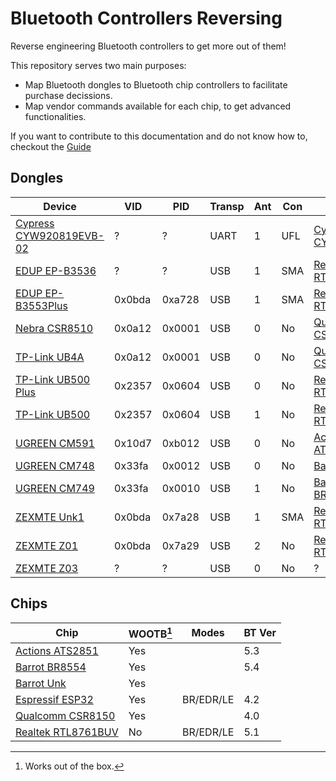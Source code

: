 # Bluetooth Controllers Reversing

Reverse engineering Bluetooth controllers to get more out of them!

This repository serves two main purposes:

- Map Bluetooth dongles to Bluetooth chip controllers to facilitate purchase decissions.
- Map vendor commands available for each chip, to get advanced functionalities.

If you want to contribute to this documentation and do not know how to, checkout the [Guide](Guide/README.md)

## Dongles

| Device                                                       | VID    | PID    | Transp | Ant | Con | Chip                                             |
| ------------------------------------------------------------ | ------ | ------ | ------ | --- | --- | ------------------------------------------------ |
| [Cypress CYW920819EVB-02](Dongle/Cypress_CYW920819EVB-02.md) | ?      | ?      | UART   | 1   | UFL | [Cypress CYW20819](Chip/Cypress_CYW20819.md)     |
| [EDUP EP-B3536](Dongle/EDUP_EP-B3536.md)                     | ?      | ?      | USB    | 1   | SMA | [Realtek RTL8761BUV](Chip/Realtek_RTL8761BUV.md) |
| [EDUP EP-B3553Plus](Dongle/EDUP_EP-B3553Plus.md)             | 0x0bda | 0xa728 | USB    | 1   | SMA | [Realtek RTL8761BUV](Chip/Realtek_RTL8761BUV.md) |
| [Nebra CSR8510](Dongle/Nebra_CSR8510.md)                     | 0x0a12 | 0x0001 | USB    | 0   | No  | [Qualcomm CSR8150](Chip/Qualcomm_CSR8150.md)     |
| [TP-Link UB4A](Dongle/TPLink_UB4A.md)                        | 0x0a12 | 0x0001 | USB    | 0   | No  | [Qualcomm CSR8150](Chip/Qualcomm_CSR8150.md)     |
| [TP-Link UB500 Plus](Dongle/TPLink_UB500Plus.md)             | 0x2357 | 0x0604 | USB    | 0   | No  | [Realtek RTL8761BUV](Chip/Realtek_RTL8761BUV.md) |
| [TP-Link UB500](Dongle/TPLink_UB500.md)                      | 0x2357 | 0x0604 | USB    | 1   | No  | [Realtek RTL8761BUV](Chip/Realtek_RTL8761BUV.md) |
| [UGREEN CM591](Dongle/UGREEN_CM591.md)                       | 0x10d7 | 0xb012 | USB    | 0   | No  | [Actions ATS2851](Chip/Actions_ATS2851.md)       |
| [UGREEN CM748](Dongle/UGREEN_CM748.md)                       | 0x33fa | 0x0012 | USB    | 0   | No  | [Barrot Unk](Chip/Barrot_Unk.md)                 |
| [UGREEN CM749](Dongle/UGREEN_CM749.md)                       | 0x33fa | 0x0010 | USB    | 1   | No  | [Barrot BR8554](Chip/Barrot_BR8554.md)           |
| [ZEXMTE Unk1](Dongle/ZEXMTE_Unk1.md)                         | 0x0bda | 0x7a28 | USB    | 1   | SMA | [Realtek RTL8761BUV](Chip/Realtek_RTL8761BUV.md) |
| [ZEXMTE Z01](Dongle/ZEXMTE_Z01.md)                           | 0x0bda | 0x7a29 | USB    | 2   | No  | [Realtek RTL8761BUV](Chip/Realtek_RTL8761BUV.md) |
| [ZEXMTE Z03](Dongle/ZEXMTE_Z03.md)                           | ?      | ?      | USB    | 0   | No  | ?                                                |

## Chips

| Chip                                             | WOOTB[^1] | Modes     | BT Ver |
| ------------------------------------------------ | --------- | --------- | ------ |
| [Actions ATS2851](Chip/Actions_ATS2851.md)       | Yes       |           | 5.3    |
| [Barrot BR8554](Chip/Barrot_BR8554.md)           | Yes       |           | 5.4    |
| [Barrot Unk](Chip/Barrot_Unk.md)                 | Yes       |           |        |
| [Espressif ESP32](Chip/Espressif_ESP32.md)       | Yes       | BR/EDR/LE | 4.2    |
| [Qualcomm CSR8150](Chip/Qualcomm_CSR8150.md)     | Yes       |           | 4.0    |
| [Realtek RTL8761BUV](Chip/Realtek_RTL8761BUV.md) | No        | BR/EDR/LE | 5.1    |

[^1]: Works out of the box.
